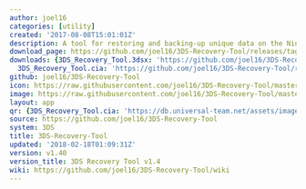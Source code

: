 ```yaml
---
author: joel16
categories: [utility]
created: '2017-08-08T15:01:01Z'
description: A tool for restoring and backing-up unique data on the Nintendo 3DS
download_page: https://github.com/joel16/3DS-Recovery-Tool/releases/tag/v1.40
downloads: {3DS_Recovery_Tool.3dsx: 'https://github.com/joel16/3DS-Recovery-Tool/releases/download/v1.40/3DS_Recovery_Tool.3dsx',
  3DS_Recovery_Tool.cia: 'https://github.com/joel16/3DS-Recovery-Tool/releases/download/v1.40/3DS_Recovery_Tool.cia'}
github: joel16/3DS-Recovery-Tool
icon: https://raw.githubusercontent.com/joel16/3DS-Recovery-Tool/master/res/ic_launcher_recovery_tool.png
image: https://raw.githubusercontent.com/joel16/3DS-Recovery-Tool/master/res/banner.png
layout: app
qr: {3DS_Recovery_Tool.cia: 'https://db.universal-team.net/assets/images/qr/3ds_recovery_tool.cia.png'}
source: https://github.com/joel16/3DS-Recovery-Tool
system: 3DS
title: 3DS-Recovery-Tool
updated: '2018-02-18T01:09:31Z'
version: v1.40
version_title: 3DS Recovery Tool v1.4
wiki: https://github.com/joel16/3DS-Recovery-Tool/wiki
---
```

